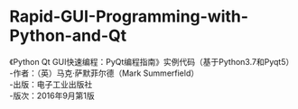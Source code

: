# Rapid-GUI-Programming-with-Python-and-Qt
《Python Qt GUI快速编程：PyQt编程指南》实例代码（基于Python3.7和Pyqt5）  
-作者：（英）马克·萨默菲尔德（Mark Summerfield）  
-出版：电子工业出版社  
-版次：2016年9月第1版

